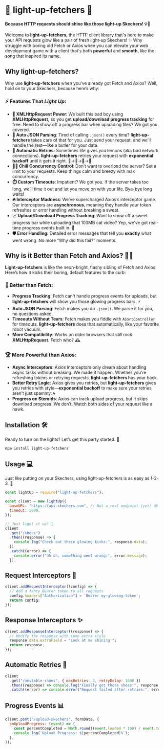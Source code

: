 # 🎇 light-up-fetchers 🎇

#### Because HTTP requests should shine like those light-up Skechers! 💡👟

Welcome to **light-up-fetchers**, the HTTP client library that's here to make your API requests glow like a pair of fresh light-up Skechers! ✨ Why struggle with boring old Fetch or Axios when you can elevate your web development game with a client that's both **powerful** and **smooth**, like the song that inspired its name.

## Why light-up-fetchers?

Why use **light-up-fetchers** when you've already got Fetch and Axios? Well, hold on to your Skechers, because here’s why:

### ⚡ Features That _Light Up_:

- **🚀 XMLHttpRequest Power**: We built this bad boy using **XMLHttpRequest**, so you get **upload/download progress tracking** for free. Need to show off a progress bar when uploading files? We got you covered.
- **🔄 Auto JSON Parsing**: Tired of calling `.json()` every time? **light-up-fetchers** takes care of that for you. Just send your request, and we’ll handle the rest—like a butler for your data.
- **🔁 Automatic Retries**: Sometimes life gives you lemons (aka bad network connections). **light-up-fetchers** retries your request with **exponential backoff** until it gets it right. 🍋→🍋→🍋→🥤
- **🧘‍♂️ Chill Concurrency Control**: Don’t want to overload the server? Set a limit to your requests. Keep things calm and breezy with max concurrency.
- **⏱️ Custom Timeouts**: Impatient? We got you. If the server takes too long, we’ll time it out and let you move on with your life. Bye-bye long waits!
- **🔥 Interceptor Madness**: We’ve supercharged Axios’s interceptor game. Our interceptors are **asynchronous**, meaning they handle your token refreshes or error handling without breaking a sweat.
- **📈 Upload/Download Progress Tracking**: Want to show off a sweet progress bar while uploading that 100MB cat video? Yep, we’ve got real-time progress events built in. 🚀
- **🛡️ Error Handling**: Detailed error messages that tell you **exactly** what went wrong. No more “Why did this fail?” moments.

## Why is it Better than Fetch and Axios? 🎤🎵

**Light-up-fetchers** is like the neon-bright, flashy sibling of Fetch and Axios. Here’s how it kicks their boring, default features to the curb:

### 🥇 Better than Fetch:

- **Progress Tracking**: Fetch can't handle progress events for uploads, but **light-up-fetchers** will show you those glowing progress bars. ⚡️
- **Auto JSON Parsing**: Fetch makes you do `.json()`. We parse it for you, no questions asked.
- **Timeouts Without Tears**: Fetch makes you fiddle with `AbortController` for timeouts. **light-up-fetchers** does that automatically, like your favorite robot vacuum.
- **More Compatibility**: Works on older browsers that still rock **XMLHttpRequest**. Fetch who? 🕰️

### 🏆 More Powerful than Axios:

- **Async Interceptors**: Axios interceptors only dream about handling async tasks without breaking. We made it happen. Whether you're refreshing tokens or retrying requests, **light-up-fetchers** has your back.
- **Better Retry Logic**: Axios gives you retries, but **light-up-fetchers** gives you retries with style—**exponential backoff** to make sure your retries aren't just spammy. 🌀
- **Progress on Steroids**: Axios can track upload progress, but it skips download progress. We don’t. Watch both sides of your request like a hawk.

## Installation 🛠️

Ready to turn on the lights? Let’s get this party started. 🚀

```bash
npm install light-up-fetchers
```

## Usage 💻️

Just like putting on your Skechers, using light-up-fetchers is as easy as 1-2-3. 👟

```javascript
const lightUp = require("light-up-fetchers");

const client = new lightUp({
  baseURL: "https://api.skechers.com", // Not a real endpoint (yet) 😅
  timeout: 5000,
});

// Just light it up! 🚀
client
  .get("/shoes")
  .then((response) => {
    console.log("Check out these glowing kicks:", response.data);
  })
  .catch((error) => {
    console.error("Uh oh, something went wrong:", error.message);
  });
```

## Request Interceptors 🎯

```javascript
client.addRequestInterceptor((config) => {
  // Add a fancy Bearer token to all requests
  config.headers["Authorization"] = `Bearer my-glowing-token`;
  return config;
});
```

## Response Interceptors ✨

```javascript
client.addResponseInterceptor((response) => {
  // Modify the response with some extra style
  response.data.extraField = "Look at me shining!";
  return response;
});
```

## Automatic Retries 🚀

```javascript
client
  .get("/unstable-shoes", { maxRetries: 3, retryDelay: 1000 })
  .then((response) => console.log("Finally got those shoes:", response.data))
  .catch((error) => console.error("Request failed after retries:", error));
```

## Progress Events 📊

```javascript
client.post("/upload-skechers", formData, {
  onUploadProgress: (event) => {
    const percentCompleted = Math.round((event.loaded * 100) / event.total);
    console.log(`Upload Progress: ${percentCompleted}%`);
  },
});
```
